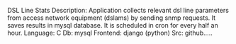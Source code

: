 DSL Line Stats
Description: Application collects relevant dsl line parameters from access network equipment (dslams) by sending snmp requests. It saves results in mysql database. It is scheduled in cron for every half an hour.
Language: C
Db: mysql
Frontend: django (python)
Src: github.....

